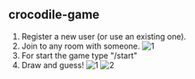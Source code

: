 ## crocodile-game



1. Register a new user (or use an existing one).
2. Join to any room with someone.
![1](https://user-images.githubusercontent.com/23150134/53912047-1c2d8600-4069-11e9-9295-fb0ed3017440.png)
3. For start the game type "/start"
4. Draw and guess!
![1](https://user-images.githubusercontent.com/23150134/53881333-7b1cdc00-4024-11e9-9c55-33e212be5be3.png)
![2](https://user-images.githubusercontent.com/23150134/53881341-7d7f3600-4024-11e9-83d4-f8b176d840d1.png)
